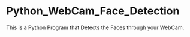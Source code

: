 # Python_WebCam_Face_Detection
This is a Python Program that Detects the Faces through your WebCam.
